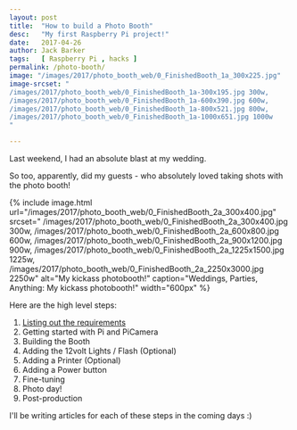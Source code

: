 ```yaml
---
layout: post
title:  "How to build a Photo Booth"
desc:   "My first Raspberry Pi project!"
date:   2017-04-26
author: Jack Barker
tags:   [ Raspberry Pi , hacks ]
permalink: /photo-booth/
image: "/images/2017/photo_booth_web/0_FinishedBooth_1a_300x225.jpg"
image-srcset: "
/images/2017/photo_booth_web/0_FinishedBooth_1a-300x195.jpg 300w,
/images/2017/photo_booth_web/0_FinishedBooth_1a-600x390.jpg 600w,
/images/2017/photo_booth_web/0_FinishedBooth_1a-800x521.jpg 800w,
/images/2017/photo_booth_web/0_FinishedBooth_1a-1000x651.jpg 1000w
"

---
```


Last weekend, I had an absolute blast at my wedding.

So too, apparently, did my guests - who absolutely loved taking shots with the photo booth!

{% include image.html
    url="/images/2017/photo_booth_web/0_FinishedBooth_2a_300x400.jpg"
    srcset="
/images/2017/photo_booth_web/0_FinishedBooth_2a_300x400.jpg 300w,
/images/2017/photo_booth_web/0_FinishedBooth_2a_600x800.jpg 600w,
/images/2017/photo_booth_web/0_FinishedBooth_2a_900x1200.jpg 900w,
/images/2017/photo_booth_web/0_FinishedBooth_2a_1225x1500.jpg 1225w,
/images/2017/photo_booth_web/0_FinishedBooth_2a_2250x3000.jpg 2250w"
    alt="My kickass photobooth!"
    caption="Weddings, Parties, Anything: My kickass photobooth!"
    width="600px"
%}

Here are the high level steps:
1. [Listing out the requirements][howtophotobooth-1]
1. Getting started with Pi and PiCamera
1. Building the Booth
1. Adding the 12volt Lights / Flash (Optional)
1. Adding a Printer (Optional)
1. Adding a Power button
1. Fine-tuning
1. Photo day!
1. Post-production

I'll be writing articles for each of these steps in the coming days :)

[howtophotobooth-1]: /photo-booth/1 "How to build a Photo Booth: Step 1"
